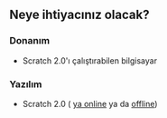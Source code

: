 ## Neye ihtiyacınız olacak?

### Donanım

+ Scratch 2.0'ı çalıştırabilen bilgisayar

### Yazılım

+ Scratch 2.0 ( [ya online](https://scratch.mit.edu/projects/editor/) ya da [offline](https://scratch.mit.edu/scratch2download/))
